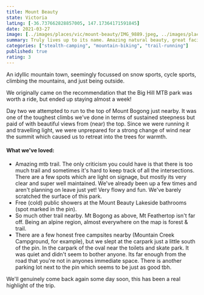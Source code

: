 ```yaml
---
title: Mount Beauty
state: Victoria
latLng: [-36.737662828857005, 147.17364171591845]
date: 2021-03-27
image: [../images/places/vic/mount-beauty/IMG_9889.jpeg, ../images/places/vic/mount-beauty/IMG_9893.jpeg]
summary: Truly lives up to its name. Amazing natural beauty, great facilities and a welcoming outdoor community.
categories: ["stealth-camping", "mountain-biking", "trail-running"]
published: true
rating: 3
---
```


An idyllic mountain town, seemingly focussed on snow sports, cycle sports, climbing the mountains, and just being outside.

We originally came on the recommendation that the Big Hill MTB park was worth a ride, but ended up staying almost a week!

Day two we attempted to run to the top of Mount Bogong just nearby. It was one of the toughest climbs we've done in terms of sustained steepness but paid of with beautiful views from (near) the top. Since we were running it and travelling light, we were unprepared for a strong change of wind near the summit which caused us to retreat into the trees for warmth.

#### What we've loved:
- Amazing mtb trail. The only criticism you could have is that there is too much trail and sometimes it's hard to keep track of all the intersections. There are a few spots which are light on signage, but mostly its very clear and super well maintained. We've already been up a few times and aren't planning on leave just yet! Very flowy and fun. We've barely scratched the surface of this park.
- Free (cold) public showers at the Mount Beauty Lakeside bathrooms (spot marked in the pin).
- So much other trail nearby. Mt Bogong as above, Mt Feathertop isn't far off. Being an alpine region, almost everywhere on the map is forest & trail.
- There are a few honest free campsites nearby (Mountain Creek Campground, for example), but we slept at the carpark just a little south of the pin. In the carpark of the oval near the toilets and skate park. It was quiet and didn't seem to bother anyone. Its far enough from the road that you're not in anyones immediate space. There is another parking lot next to the pin which seems to be just as good tbh.

We'll genuinely come back again some day soon, this has been a real highlight of the trip.

